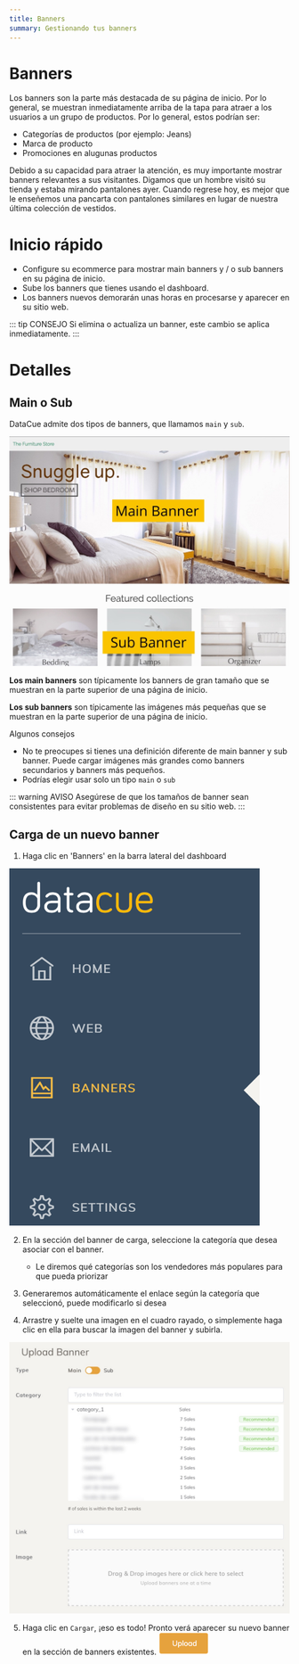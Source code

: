 ```yaml
---
title: Banners
summary: Gestionando tus banners
---
```


# Banners
Los banners son la parte más destacada de su página de inicio. Por lo general, se muestran inmediatamente arriba de la tapa para atraer a los usuarios a un grupo de productos. Por lo general, estos podrían ser:

- Categorías de productos (por ejemplo: Jeans)
- Marca de producto
- Promociones en alugunas productos

Debido a su capacidad para atraer la atención, es muy importante mostrar banners relevantes a sus visitantes. Digamos que un hombre visitó su tienda y estaba mirando pantalones ayer. Cuando regrese hoy, es mejor que le enseñemos una pancarta con pantalones similares en lugar de nuestra última colección de vestidos.

# Inicio rápido

- Configure su ecommerce para mostrar main banners y / o sub banners en su página de inicio.
- Sube los banners que tienes usando el dashboard.
- Los banners nuevos demorarán unas horas en procesarse y aparecer en su sitio web.

::: tip CONSEJO
Si elimina o actualiza un banner, este cambio se aplica inmediatamente.
:::

# Detalles

## Main o Sub
DataCue admite dos tipos de banners, que llamamos `main` y `sub`.

![Tipos de Banner](./images/banner_types.jpg)

**Los main banners** son típicamente los banners de gran tamaño que se muestran en la parte superior de una página de inicio.

**Los sub banners** son típicamente las imágenes más pequeñas que se muestran en la parte superior de una página de inicio.

Algunos consejos

- No te preocupes si tienes una definición diferente de main banner y sub banner. Puede cargar imágenes más grandes como banners secundarios y banners más pequeños.
- Podrías elegir usar solo un tipo `main` o `sub`

::: warning AVISO
Asegúrese de que los tamaños de banner sean consistentes para evitar problemas de diseño en su sitio web.
:::


## Carga de un nuevo banner
1. Haga clic en 'Banners' en la barra lateral del dashboard

![Banner Sidebar](./images/banner_sidebar.png)

2. En la sección del banner de carga, seleccione la categoría que desea asociar con el banner.
    
    - Le diremos qué categorías son los vendedores más populares para que pueda priorizar

3. Generaremos automáticamente el enlace según la categoría que seleccionó, puede modificarlo si desea

4. Arrastre y suelte una imagen en el cuadro rayado, o simplemente haga clic en ella para buscar la imagen del banner y subirla.

![Carga de Banner](./images/banner_upload_form.jpg)

5. Haga clic en `Cargar`, ¡eso es todo! Pronto verá aparecer su nuevo banner en la sección de banners existentes.
![Botón de carga del banner](./images/banner_upload_btn.png)